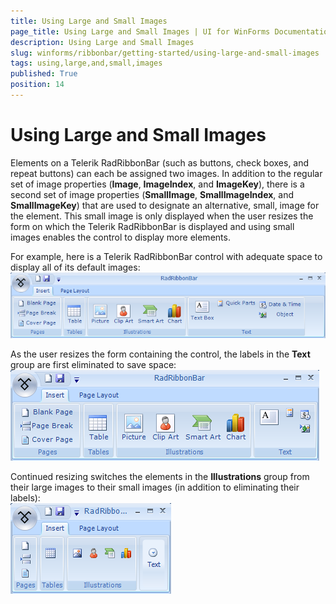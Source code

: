 ```yaml
---
title: Using Large and Small Images
page_title: Using Large and Small Images | UI for WinForms Documentation
description: Using Large and Small Images
slug: winforms/ribbonbar/getting-started/using-large-and-small-images
tags: using,large,and,small,images
published: True
position: 14
---
```


# Using Large and Small Images

Elements on a Telerik RadRibbonBar (such as buttons, check boxes, and repeat buttons) can each be assigned two images. In addition to the regular set of image properties (__Image__, __ImageIndex__, and __ImageKey__), there is a second set of image properties (__SmallImage__, __SmallImageIndex__, and __SmallImageKey__) that are used to designate an alternative, small, image for the element. This small image is only displayed when the user resizes the form on which the Telerik RadRibbonBar is displayed and using small images enables the control to display more elements.

For example, here is a Telerik RadRibbonBar control with adequate space to display all of its default images:<br>![ribbonbar-using-large-and-small-images 001](images/ribbonbar-using-large-and-small-images001.png)

As the user resizes the form containing the control, the labels in the __Text__ group are first eliminated to save space:<br>![ribbonbar-using-large-and-small-images 002](images/ribbonbar-using-large-and-small-images002.png)

Continued resizing switches the elements in the __Illustrations__ group from their large images to their small images (in addition to eliminating their labels):<br>![ribbonbar-using-large-and-small-images 003](images/ribbonbar-using-large-and-small-images003.png)
